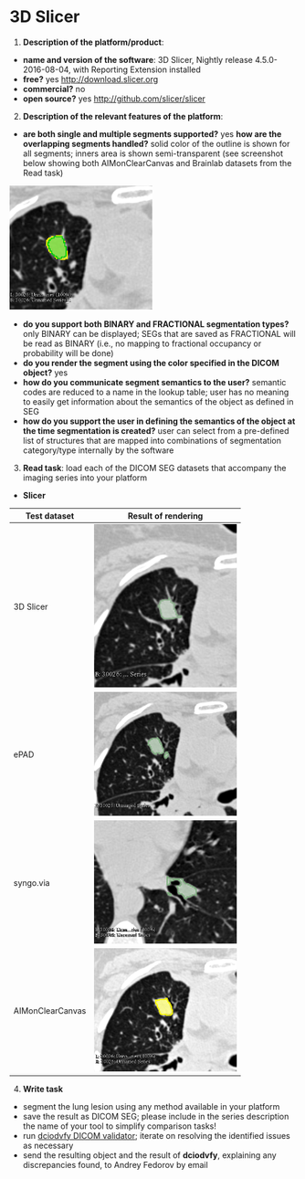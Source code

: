 # 3D Slicer

1. **Description of the platform/product**:
 * **name and version of the software**: 3D Slicer, Nightly release 4.5.0-2016-08-04, with Reporting Extension installed
 * **free?** yes http://download.slicer.org
 * **commercial?** no
 * **open source?** yes http://github.com/slicer/slicer

2. **Description of the relevant features of the platform**: 
 * **are both single and multiple segments supported?** yes **how are the overlapping segments handled?** solid color of the outline is shown for all segments; inners area is shown semi-transparent (see screenshot below showing both AIMonClearCanvas and Brainlab datasets from the Read task)

<img src="slicer/seg-overlap.png" width=250>

 * **do you support both BINARY and FRACTIONAL segmentation types?** only BINARY can be displayed; SEGs that are saved as FRACTIONAL will be read as BINARY (i.e., no mapping to fractional occupancy or probability will be done)
 * **do you render the segment using the color specified in the DICOM object?** yes
 * **how do you communicate segment semantics to the user?** semantic codes are reduced to a name in the lookup table; user has no meaning to easily get information about the semantics of the object as defined in SEG
 * **how do you support the user in defining the semantics of the object at the time segmentation is created?** user can select from a pre-defined list of structures that are mapped into combinations of segmentation category/type internally by the software

3. **Read task**: load each of the DICOM SEG datasets that accompany the imaging series into your platform
 * **Slicer**


| Test dataset | Result of rendering |
| -- | -- |
| 3D Slicer | <img src="./slicer/slicer-read-lidc.png" width=250> |
| ePAD | <img src="./slicer/epad-read-lidc.png" width=250> |
| syngo.via | <img src="./slicer/syngo-read-lidc.png" width=250> |
| AIMonClearCanvas| <img src="./slicer/aimclearcanvas-read-lidc.png" width=250> |

4. **Write task**
 * segment the lung lesion using any method available in your platform
 * save the result as DICOM SEG; please include in the series description the name of your tool to simplify comparison tasks!
 * run [dciodvfy DICOM validator](http://www.dclunie.com/dicom3tools/dciodvfy.html); iterate on resolving the identified issues as necessary
 * send the resulting object and the result of **dciodvfy**, explaining any discrepancies found, to Andrey Fedorov by email


